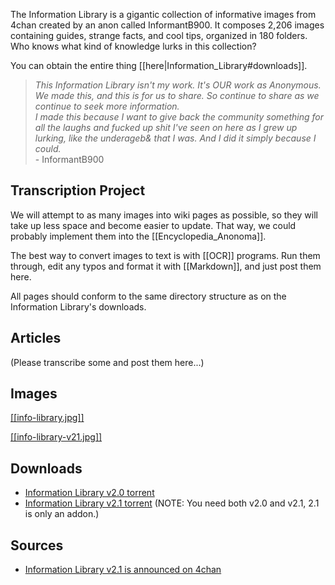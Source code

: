 The Information Library is a gigantic collection of informative images from 4chan created by an anon called InformantB900. It composes 2,206 images containing guides, strange facts, and cool tips, organized in 180 folders. Who knows what kind of knowledge lurks in this collection?

You can obtain the entire thing [[here|Information_Library#downloads]].

> *This Information Library isn't my work. It's OUR work as Anonymous. We
made this, and this is for us to share. So continue to share as we continue to seek more information.  
> I made this because I want to give back the community something for all the laughs and fucked up shit I've seen on here as I grew up lurking, like the underageb& that I was. And I did it simply because I could.*  
> \- InformantB900

## Transcription Project

We will attempt to as many images into wiki pages as possible, so they will take up less space and become easier to update. That way, we could probably implement them into the [[Encyclopedia_Anonoma]].

The best way to convert images to text is with [[OCR]] programs. Run them through, edit any typos and format it with [[Markdown]], and just post them here.

All pages should conform to the same directory structure as on the Information Library's downloads.

## Articles
(Please transcribe some and post them here...)

## Images

[ [[info-library.jpg]] ](https://raw.githubusercontent.com/wiki/bibanon/bibanon/Collections/Raw-Data-Archives/Information-Library/info-library.jpg)

[ [[info-library-v21.jpg]] ](https://raw.githubusercontent.com/wiki/bibanon/bibanon/Collections/Raw-Data-Archives/Information-Library/info-library-v21.jpg)

## Downloads

* [Information Library v2.0 torrent](https://thepiratebay.org/torrent/6002924/Information_Library_2.0_as_seen_on_4chan)
* [Information Library v2.1 torrent](https://thepiratebay.org/torrent/6057015/) (NOTE: You need both v2.0 and v2.1, 2.1 is only an addon.)

## Sources

* [Information Library v2.1 is announced on 4chan](http://chanarchive.org/4chan/b/8066/information-library-2-1)